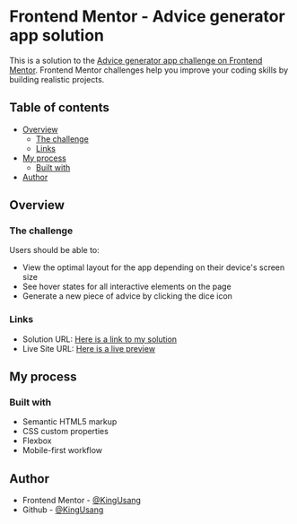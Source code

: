 # Frontend Mentor - Advice generator app solution

This is a solution to the [Advice generator app challenge on Frontend Mentor](https://www.frontendmentor.io/challenges/advice-generator-app-QdUG-13db). Frontend Mentor challenges help you improve your coding skills by building realistic projects.

## Table of contents

- [Overview](#overview)
  - [The challenge](#the-challenge)
  - [Links](#links)
- [My process](#my-process)
  - [Built with](#built-with)
- [Author](#author)




## Overview

### The challenge

Users should be able to:

- View the optimal layout for the app depending on their device's screen size
- See hover states for all interactive elements on the page
- Generate a new piece of advice by clicking the dice icon

### Links

- Solution URL: [Here is a link to my solution](https://github.com/KingUsang/advice-generator-app-main)
- Live Site URL: [Here is a live preview](https://kingusang.github.io/advice-generator-app/)

## My process

### Built with

- Semantic HTML5 markup
- CSS custom properties
- Flexbox
- Mobile-first workflow

## Author
- Frontend Mentor - [@KingUsang](https://www.frontendmentor.io/profile/KingUsang)
- Github - [@KingUsang](https://github.com/KingUsang)

